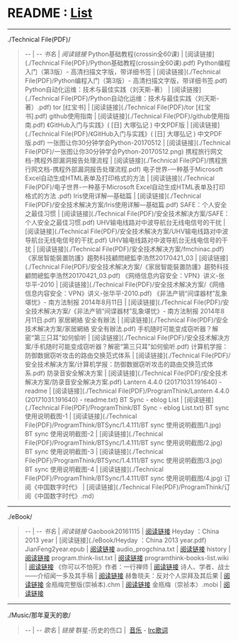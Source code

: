 # README : [List](https://taoste.github.io/Hello-World/)

--------------------------------------------------------------------

./Technical File(PDF)/
> -- | --
> *书名* | *阅读链接*
> Python基础教程(crossin全60课) | [阅读链接](./Technical File(PDF)/Python基础教程(crossin全60课).pdf)
> Python编程入门（第3版）- 高清扫描文字版，带详细书签 | [阅读链接](./Technical File(PDF)/Python编程入门（第3版）- 高清扫描文字版，带详细书签.pdf)
> Python自动化运维：技术与最佳实践（刘天斯-著） | [阅读链接](./Technical File(PDF)/Python自动化运维：技术与最佳实践（刘天斯-著）.pdf)
>  tor [红宝书] | [阅读链接](./Technical File(PDF)/tor [红宝书].pdf)
> github使用指南 | [阅读链接](./Technical File(PDF)/github使用指南.pdf)
> 《GitHub入门与实践》( [日] 大塚弘记 ) 中文PDF版 | [阅读链接](./Technical File(PDF)/《GitHub入门与实践》( [日] 大塚弘记 ) 中文PDF版.pdf)
>  一张图让你30分钟学会Python-20170512 | [阅读链接](./Technical File(PDF)/一张图让你30分钟学会Python-20170512.png)
> 携程旅行网文档-携程外部漏洞报告处理流程 | [阅读链接](./Technical File(PDF)/携程旅行网文档-携程外部漏洞报告处理流程.pdf)
> 电子世界-一种基于Microsoft Excel自动生成HTML表单及打印格式的方法  | [阅读链接](./Technical File(PDF)/电子世界-一种基于Microsoft Excel自动生成HTML表单及打印格式的方法 .pdf)
> Iris使用详解—基础篇  | [阅读链接](./Technical File(PDF)/安全技术解决方案/Iris使用详解—基础篇.pdf)
> SAFE：个人安全之最佳习惯  | [阅读链接](./Technical File(PDF)/安全技术解决方案/SAFE：个人安全之最佳习惯.pdf)
> UHV输电线路对中波导航台无线电信号的干扰  | [阅读链接](./Technical File(PDF)/安全技术解决方案/UHV输电线路对中波导航台无线电信号的干扰.pdf)
> UHV输电线路对中波导航台无线电信号的干扰  | [阅读链接](./Technical File(PDF)/安全技术解决方案/fmchinac.pdf)
> 《家居智能裝置防護》趨勢科技顧問總監李浩然20170421_03  | [阅读链接](./Technical File(PDF)/安全技术解决方案/《家居智能裝置防護》趨勢科技顧問總監李浩然20170421_03.pdf)
> 《网络信息内容安全：VPN》讲义-张华平-2010  | [阅读链接](./Technical File(PDF)/安全技术解决方案/《网络信息内容安全：VPN》讲义-张华平-2010.pdf)
> 《非法产销“间谍器材”乱象堪忧》- 南方法制报 2014年8月11日  | [阅读链接](./Technical File(PDF)/安全技术解决方案/《非法产销“间谍器材”乱象堪忧》- 南方法制报 2014年8月11日.pdf)
> 家居網絡 安全有辦法  | [阅读链接](./Technical File(PDF)/安全技术解决方案/家居網絡 安全有辦法.pdf)
> 手机随时可能变成窃听器？解密“第三只耳”如何偷听  | [阅读链接](./Technical File(PDF)/安全技术解决方案/手机随时可能变成窃听器？解密“第三只耳”如何偷听.pdf)
> 计算机学报：防御数据窃听攻击的路由交换范式体系  | [阅读链接](./Technical File(PDF)/安全技术解决方案/计算机学报：防御数据窃听攻击的路由交换范式体系.pdf)
> 防录音安全解决方案  | [阅读链接](./Technical File(PDF)/安全技术解决方案/防录音安全解决方案.pdf)
> Lantern 4.4.0 (20171031.191640) - readme  | [阅读链接](./Technical File(PDF)/ProgramThink/Lantern 4.4.0 (20171031.191640) - readme.txt)
> BT Sync - eblog List  | [阅读链接](./Technical File(PDF)/ProgramThink/BT Sync - eblog List.txt)
> BT sync 使用说明截图-1  | [阅读链接](./Technical File(PDF)/ProgramThink/BTSync/1.4.111/BT sync 使用说明截图/1.jpg)
> BT sync 使用说明截图-2  | [阅读链接](./Technical File(PDF)/ProgramThink/BTSync/1.4.111/BT sync 使用说明截图/2.jpg)
> BT sync 使用说明截图-3  | [阅读链接](./Technical File(PDF)/ProgramThink/BTSync/1.4.111/BT sync 使用说明截图/3.jpg)
> BT sync 使用说明截图-4  | [阅读链接](./Technical File(PDF)/ProgramThink/BTSync/1.4.111/BT sync 使用说明截图/4.jpg)
> 订阅《中国数字时代》  | [阅读链接](./Technical File(PDF)/ProgramThink/订阅《中国数字时代》.md)

--------------------------------------------------------------------

./eBook/
> -- | --
> *书名* | *阅读链接*
> Gaobook20161115  | [阅读链接](./eBook/Gaobook20161115.pdf)
> Heyday ：China 2013 year  | [阅读链接](./eBook/Heyday ：China 2013 year.pdf)
> JianFeng2year.epub  | [阅读链接](./eBook/JianFeng2year.epub)
> audio_progchina.txt  | [阅读链接](./eBook/audio_progchina.txt)
> history  | [阅读链接](./eBook/history.pdf)
> program.think-list.txt  | [阅读链接](./eBook/program.think-list.txt)
> programthink-books-list.wiki  | [阅读链接](./eBook/programthink-books-list.wiki)
> 《你可以不怕死》作者：一行禅师  | [阅读链接](./eBook/《你可以不怕死》作者：一行禅师.pdf)
> 诗人、学者、战士——介绍闻一多及其手稿  | [阅读链接](./eBook/诗人、学者、战士——介绍闻一多及其手稿P020101123491278395003.pdf)
> 赫鲁晓夫：反对个人崇拜及其后果  | [阅读链接](./eBook/赫鲁晓夫：反对个人崇拜及其后果.pdf)
> 金瓶梅完整版(崇禎本).chm  | [阅读链接](./eBook/金瓶梅完整版(崇禎本).chm)
> 金瓶梅（崇祯本）.mobi  | [阅读链接](./eBook/金瓶梅（崇祯本）.mobi)

--------------------------------------------------------------------

./Music/那年夏天的歌/
> -- | --
> *歌名* | *链接*
> 群星-历史的伤口 |  [音乐](./Music/%E9%82%A3%E5%B9%B4%E5%A4%8F%E5%A4%A9%E7%9A%84%E6%AD%8C/%E7%BE%A4%E6%98%9F-%E5%8E%86%E5%8F%B2%E7%9A%84%E4%BC%A4%E5%8F%A3.mp3) - [lrc歌词](./Music/%E9%82%A3%E5%B9%B4%E5%A4%8F%E5%A4%A9%E7%9A%84%E6%AD%8C/%E7%BE%A4%E6%98%9F-%E5%8E%86%E5%8F%B2%E7%9A%84%E4%BC%A4%E5%8F%A3.lrc)
